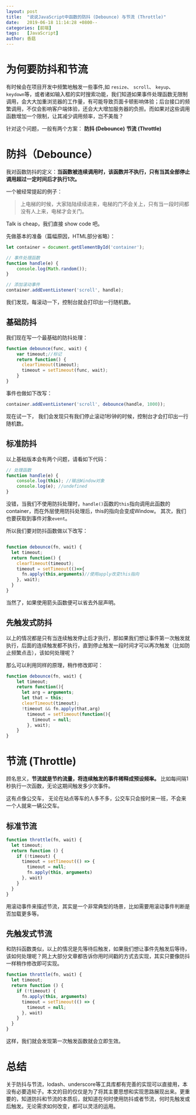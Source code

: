 ```yaml
---
layout: post
title:  "说说JavaScript中函数的防抖 (Debounce) 与节流 (Throttle)"
date:   2019-06-18 11:14:28 +0800--
categories: [前端]
tags:   [JavaScript]
author: 香菇
---
```


# 为何要防抖和节流
有时候会在项目开发中频繁地触发一些事件,如 `resize`、 `scroll`、 `keyup`、 `keydown`等，或者诸如输入框的实时搜索功能，我们知道如果事件处理函数无限制调用，会大大加重浏览器的工作量，有可能导致页面卡顿影响体验；后台接口的频繁调用，不仅会影响客户端体验，还会大大增加服务器的负担。而如果对这些调用函数增加一个限制，让其减少调用频率，岂不美哉？

针对这个问题，一般有两个方案：
**防抖 (Debounce)** 
**节流 (Throttle)**

# 防抖（Debounce）
我对函数防抖的定义：**当函数被连续调用时，该函数并不执行，只有当其全部停止调用超过一定时间后才执行1次。**


一个被经常提起的例子：

>上电梯的时候，大家陆陆续续进来，电梯的门不会关上，只有当一段时间都没有人上来，电梯才会关门。

Talk is cheap，我们直接 show code 吧。

先做基本的准备（篇幅原因，HTML部分省略）：

```javascript
let container = document.getElementById('container');

// 事件处理函数
function handle(e) {
    console.log(Math.random()); 
}

// 添加滚动事件
container.addEventListener('scroll', handle);

```
我们发现，每滚动一下，控制台就会打印出一行随机数。

## 基础防抖
我们现在写一个最基础的防抖处理：


```javascript
function debounce(func, wait) {
    var timeout;//标记
    return function() {
      clearTimeout(timeout);
      timeout = setTimeout(func, wait);
    }
}
```

事件也做如下改写：

```javascript
container.addEventListener('scroll', debounce(handle, 1000));
```
现在试一下， 我们会发现只有我们停止滚动1秒钟的时候，控制台才会打印出一行随机数。

## 标准防抖
以上基础版本会有两个问题，请看如下代码：

```javascript
// 处理函数
function handle(e) {
    console.log(this); //输出Window对象
    console.log(e); //undefined
}
```
没错，当我们不使用防抖处理时，`handle()`函数的`this`指向调用此函数的container，而在外层使用防抖处理后，this的指向会变成Window。
其次，我们也要获取到事件对象`event`。

所以我们要对防抖函数做以下改写：

```javascript

function debounce(fn, wait) {
  let timeout;
  return function() {
    clearTimeout(timeout);
    timeout = setTimeout(()=>{
      fn.apply(this,arguments)//使用apply改变this指向
    }, wait);
  }
}

```
当然了，如果使用箭头函数便可以省去外层声明。


## 先触发式防抖
以上的情况都是只有当连续触发停止后才执行，那如果我们想让事件第一次触发就执行，后面的连续触发都不执行，直到停止触发一段时间才可以再次触发（比如防止频繁点击），该如何处理呢？

那么可以利用同样的原理，稍作修改即可：


```javascript
function debounce(fn, wait) {
    let timeout;
    return function(){
      let arg = arguments;
      let that = this;
      clearTimeout(timeout);
      !timeout && fn.apply(that,arg)
        timeout = setTimeout(function(){
          timeout = null;
        }, wait);
    }
}
```


# 节流 (Throttle)
顾名思义，**节流就是节约流量，将连续触发的事件稀释成预设频率。**
比如每间隔1秒执行一次函数，无论这期间触发多少次事件。

这有点像公交车， 无论在站点等车的人多不多，公交车只会按时来一班，不会来一个人就来一辆公交车。



## 标准节流

```javascript
function throttle(fn, wait) {
  let timeout; 
  return function () {
    if (!timeout) { 
      timeout = setTimeout(() => {
        timeout = null;
        fn.apply(this, arguments)
      }, wait)
    }
  }
}

```
用滚动事件来描述节流，其实是一个非常典型的场景，比如需要用滚动事件判断是否加载更多等。


## 先触发式节流
和防抖函数类似，以上的情况是先等待后触发，如果我们想让事件先触发后等待，该如何处理呢？网上大部分文章都告诉你用时间戳的方式去实现，其实只要像防抖一样稍作修改即可实现。

```javascript
function throttle(fn, wait) {
  let timeout; 
  return function () {
    if (!timeout) { 
      fn.apply(this, arguments)
      timeout = setTimeout(() => {
        timeout = null;
      }, wait)
    }
  }
}
```
这样，我们就会发现第一次触发函数就会立即生效。

# 总结
关于防抖与节流，lodash、underscore等工具库都有完善的实现可以直接用，本没有必要造轮子。本文的目的仅仅是为了将其主要思想和实现思路展现出来。更重要的，知道防抖和节流的本质后，就知道在何时使用防抖或者节流，何时先触发或后触发。无论需求如何改变，都可以灵活的运用。

 


